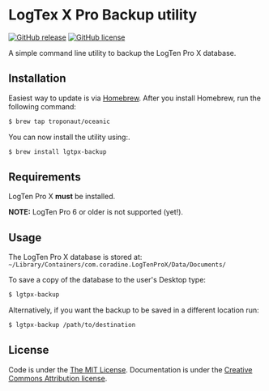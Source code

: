 # LogTex X Pro Backup utility

[![GitHub release](https://img.shields.io/github/release/0ceanic/lgtpx-backup.svg)](https://github.com/0ceanic/lgtpx-backup/releases) 
[![GitHub license](https://img.shields.io/github/license/0ceanic/lgtpx-backup.svg)](https://github.com/0ceanic/lgtpx-backup/blob/master/LICENSE)

A simple command line utility to backup the LogTen Pro X database.

## Installation

Easiest way to update is via [Homebrew](https://brew.sh/). After you install Homebrew, run the following command:

```sh
$ brew tap troponaut/oceanic
```

You can now install the utility using:.
```sh
$ brew install lgtpx-backup
```

## Requirements
LogTen Pro X **must** be installed.

**NOTE:** LogTen Pro 6 or older is not supported (yet!).


## Usage

The LogTen Pro X database is stored at:
`~/Library/Containers/com.coradine.LogTenProX/Data/Documents/`

To save a copy of the database to the user's Desktop type:

```sh
$ lgtpx-backup
```

Alternatively, if you want the backup to be saved in a different location run:

```sh
$ lgtpx-backup /path/to/destination
```


## License

Code is under the [The MIT License](LICENSE).
Documentation is under the [Creative Commons Attribution license](https://creativecommons.org/licenses/by/4.0/).
